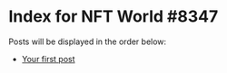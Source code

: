 # Index for NFT World #8347
Posts will be displayed in the order below:

- [Your first post](./001-first.md)

